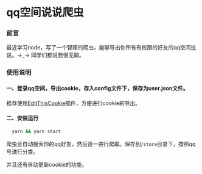 # qq空间说说爬虫

### 前言

最近学习node，写了一个智障的爬虫。能够导出你所有有权限的好友的qq空间说说。→_→ 同学们都说我很无聊。

### 使用说明

#### 一、登录qq空间，导出cookie，存入config文件下，保存为user.json文件。

推荐使用[EditThisCookie](http://www.editthiscookie.com/)插件，方便进行cookie的导出。

#### 二、安装运行

```bash
  yarn && yarn start
```

爬虫会自动搜索你的qq好友，然后逐一进行爬取。保存到`/store`目录下，按照qq号进行分类。

并且还有自动更新cookie的功能。

